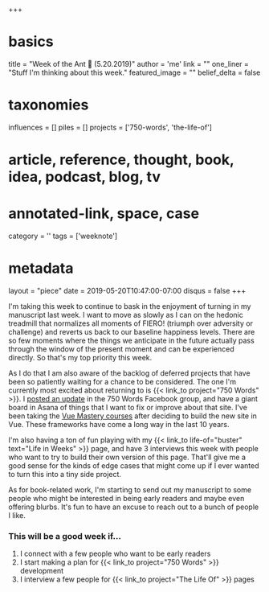 +++
# basics
title     		 	= "Week of the Ant 🐜 (5.20.2019)"
author    		 	= 'me'
link      		 	= ""
one_liner 		 	= "Stuff I'm thinking about this week."
featured_image 	= "" 
belief_delta   	= false

# taxonomies
influences		 	= []
piles     		 	= []
projects			 	= ['750-words', 'the-life-of']

# article, reference, thought, book, idea, podcast, blog, tv
# annotated-link, space, case
category  		 	= ''
tags					 	= ['weeknote']

# metadata
layout	    	 	= "piece"
date      		 	= 2019-05-20T10:47:00-07:00
disqus    		 	= false
+++

I'm taking this week to continue to bask in the enjoyment of turning in my manuscript last week. I want to move as slowly as I can on the hedonic treadmill that normalizes all moments of FIERO! (triumph over adversity or challenge) and reverts us back to our baseline happiness levels. There are so few moments where the things we anticipate in the future actually pass through the window of the present moment and can be experienced directly. So that's my top priority this week.

As I do that I am also aware of the backlog of deferred projects that have been so patiently waiting for a chance to be considered. The one I'm currently most excited about returning to is {{< link_to project="750 Words" >}}. I <a href="https://www.facebook.com/750words/posts/10157598700234274" target="_blank">posted an update</a> in the 750 Words Facebook group, and have a giant board in Asana of things that I want to fix or improve about that site. I've been taking the <a href="https://www.vuemastery.com/courses" target="_blank">Vue Mastery courses</a> after deciding to build the new site in Vue. These frameworks have come a long way in the last 10 years.

I'm also having a ton of fun playing with my {{< link_to life-of="buster" text="Life in Weeks" >}} page, and have 3 interviews this week with people who want to try to build their own version of this page. That'll give me a good sense for the kinds of edge cases that might come up if I ever wanted to turn this into a tiny side project.

As for book-related work, I'm starting to send out my manuscript to some people who might be interested in being early readers and maybe even offering blurbs. It's fun to have an excuse to reach out to a bunch of people I like.

### This will be a good week if...

1. I connect with a few people who want to be early readers
2. I start making a plan for {{< link_to project="750 Words" >}} development
3. I interview a few people for {{< link_to project="The Life Of" >}} pages
